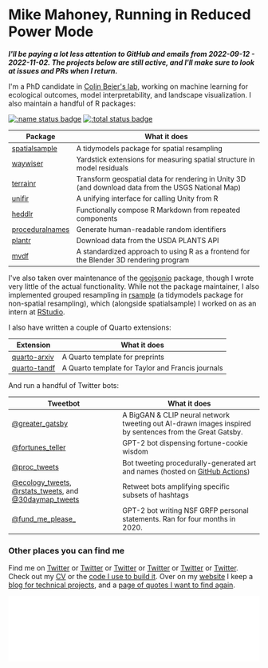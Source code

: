 # Mike Mahoney, Running in Reduced Power Mode

***I'll be paying a lot less attention to GitHub and emails from 2022-09-12 - 2022-11-02. The projects below are still active, and I'll make sure to look at issues and PRs when I return.***

I'm a PhD candidate in [Colin Beier's lab](https://www.esf.edu/faculty/beier/), working on machine learning for ecological outcomes, model interpretability, and landscape visualization. I also maintain a handful of R packages:

[![:name status badge](https://mikemahoney218.r-universe.dev/badges/:name)](https://mikemahoney218.r-universe.dev)
[![:total status badge](https://mikemahoney218.r-universe.dev/badges/:total)](https://mikemahoney218.r-universe.dev)

| Package | What it does |
|---------|--------------|
| [spatialsample](https://github.com/tidymodels/spatialsample) | A tidymodels package for spatial resampling |
| [waywiser](https://github.com/mikemahoney218/waywiser) | Yardstick extensions for measuring spatial structure in model residuals |
| [terrainr](https://github.com/ropensci/terrainr) | Transform geospatial data for rendering in Unity 3D (and download data from the USGS National Map) |
| [unifir](https://github.com/mikemahoney218/unifir) |  A unifying interface for calling Unity from R  |
| [heddlr](https://github.com/mikemahoney218/heddlr) | Functionally compose R Markdown from repeated components | 
| [proceduralnames](https://github.com/mikemahoney218/proceduralnames) | Generate human-readable random identifiers |
| [plantr](https://github.com/mikemahoney218/plantr) | Download data from the USDA PLANTS API |
| [mvdf](https://github.com/mikemahoney218/mvdf) | A standardized approach to using R as a frontend for the Blender 3D rendering program |

I've also taken over maintenance of the [geojsonio](https://cran.r-project.org/package=geojsonio) package, though I wrote very little of the actual functionality. While not the package maintainer, I also implemented grouped resampling in [rsample](https://github.com/tidymodels/rsample/) (a tidymodels package for non-spatial resampling), which (alongside spatialsample) I worked on as an intern at [RStudio](https://github.com/rstudio).

I also have written a couple of Quarto extensions:

| Extension | What it does |
| --- | --- |
| [quarto-arxiv](https://github.com/mikemahoney218/quarto-arxiv) | A Quarto template for preprints |
| [quarto-tandf](https://github.com/mikemahoney218/quarto-tandf) | A Quarto template for Taylor and Francis journals |

And run a handful of Twitter bots:

| Tweetbot | What it does |
|-|-|
| [@greater_gatsby](https://twitter.com/greater_gatsby) | A BigGAN & CLIP neural network tweeting out AI-drawn images inspired by sentences from the Great Gatsby. |
| [@fortunes_teller](https://twitter.com/fortunes_teller) | GPT-2 bot dispensing fortune-cookie wisdom |
| [@proc_tweets](https://twitter.com/proc_tweets) | Bot tweeting procedurally-generated art and names (hosted on [GitHub Actions](https://github.com/mikemahoney218/proc_tweets)) |
| [@ecology_tweets](https://twitter.com/ecology_tweets), [@rstats_tweets](https://twitter.com/rstats_tweets), and [@30daymap_tweets](https://twitter.com/30daymap_tweets) | Retweet bots amplifying specific subsets of hashtags |
| [@fund_me_please_](https://twitter.com/fund_me_please_) | GPT-2 bot writing NSF GRFP personal statements. Ran for four months in 2020. |

### Other places you can find me

Find me on [Twitter](https://twitter.com/MikeMahoney218) or [Twitter](https://twitter.com/fortunes_teller) or [Twitter](https://twitter.com/ecology_tweets) or [Twitter](https://twitter.com/rstats_tweets) or [Twitter](https://twitter.com/fund_me_please_) or [Twitter](@30daymap_tweets). Check out my [CV](https://github.com/mikemahoney218/Resume_CV/blob/master/Mahoney_CV.pdf) or the [code I use to build it](https://github.com/mikemahoney218/Resume_CV). Over on my [website](https://www.mm218.dev/) I keep a [blog for technical projects](https://www.mm218.dev/blog), and a [page of quotes I want to find again](https://www.mm218.dev/quotes).

![Metrics](/github-metrics.svg)
